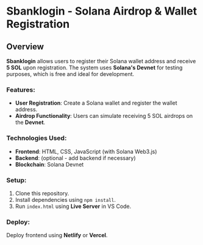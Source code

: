 # Sbanklogin - Solana Airdrop & Wallet Registration

## Overview
**Sbanklogin** allows users to register their Solana wallet address and receive **5 SOL** upon registration. The system uses **Solana's Devnet** for testing purposes, which is free and ideal for development.

### Features:
- **User Registration**: Create a Solana wallet and register the wallet address.
- **Airdrop Functionality**: Users can simulate receiving 5 SOL airdrops on the **Devnet**.

### Technologies Used:
- **Frontend**: HTML, CSS, JavaScript (with Solana Web3.js)
- **Backend**: (optional - add backend if necessary)
- **Blockchain**: Solana Devnet

### Setup:
1. Clone this repository.
2. Install dependencies using `npm install`.
3. Run `index.html` using **Live Server** in VS Code.

### Deploy:
Deploy frontend using **Netlify** or **Vercel**.
